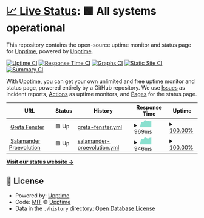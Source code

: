 # [📈 Live Status](https://onedot-digital-crew.github.io): <!--live status--> **🟩 All systems operational**

This repository contains the open-source uptime monitor and status page for [Upptime](https://upptime.js.org), powered by [Upptime](https://github.com/upptime/upptime).

[![Uptime CI](https://github.com/onedot-digital-crew/upptime/workflows/Uptime%20CI/badge.svg)](https://github.com/onedot-digital-crew/upptime/actions?query=workflow%3A%22Uptime+CI%22)
[![Response Time CI](https://github.com/onedot-digital-crew/upptime/workflows/Response%20Time%20CI/badge.svg)](https://github.com/onedot-digital-crew/upptime/actions?query=workflow%3A%22Response+Time+CI%22)
[![Graphs CI](https://github.com/onedot-digital-crew/upptime/workflows/Graphs%20CI/badge.svg)](https://github.com/onedot-digital-crew/upptime/actions?query=workflow%3A%22Graphs+CI%22)
[![Static Site CI](https://github.com/onedot-digital-crew/upptime/workflows/Static%20Site%20CI/badge.svg)](https://github.com/onedot-digital-crew/upptime/actions?query=workflow%3A%22Static+Site+CI%22)
[![Summary CI](https://github.com/onedot-digital-crew/upptime/workflows/Summary%20CI/badge.svg)](https://github.com/onedot-digital-crew/upptime/actions?query=workflow%3A%22Summary+CI%22)

With [Upptime](https://upptime.js.org), you can get your own unlimited and free uptime monitor and status page, powered entirely by a GitHub repository. We use [Issues](https://github.com/upptime/upptime/issues) as incident reports, [Actions](https://github.com/onedot-digital-crew/upptime/actions) as uptime monitors, and [Pages](https://onedot-digital-crew.github.io) for the status page.

<!--start: status pages-->
<!-- This summary is generated by Upptime (https://github.com/upptime/upptime) -->
<!-- Do not edit this manually, your changes will be overwritten -->
<!-- prettier-ignore -->
| URL | Status | History | Response Time | Uptime |
| --- | ------ | ------- | ------------- | ------ |
| <img alt="" src="https://icons.duckduckgo.com/ip3/greta-fenster.com.ico" height="13"> [Greta Fenster](https://greta-fenster.com) | 🟩 Up | [greta-fenster.yml](https://github.com/onedot-digital-crew/upptime/commits/HEAD/history/greta-fenster.yml) | <details><summary><img alt="Response time graph" src="./graphs/greta-fenster/response-time-week.png" height="20"> 969ms</summary><br><a href="https://uptime.one-dot.io/history/greta-fenster"><img alt="Response time 974" src="https://img.shields.io/endpoint?url=https%3A%2F%2Fraw.githubusercontent.com%2Fonedot-digital-crew%2Fupptime%2FHEAD%2Fapi%2Fgreta-fenster%2Fresponse-time.json"></a><br><a href="https://uptime.one-dot.io/history/greta-fenster"><img alt="24-hour response time 1006" src="https://img.shields.io/endpoint?url=https%3A%2F%2Fraw.githubusercontent.com%2Fonedot-digital-crew%2Fupptime%2FHEAD%2Fapi%2Fgreta-fenster%2Fresponse-time-day.json"></a><br><a href="https://uptime.one-dot.io/history/greta-fenster"><img alt="7-day response time 969" src="https://img.shields.io/endpoint?url=https%3A%2F%2Fraw.githubusercontent.com%2Fonedot-digital-crew%2Fupptime%2FHEAD%2Fapi%2Fgreta-fenster%2Fresponse-time-week.json"></a><br><a href="https://uptime.one-dot.io/history/greta-fenster"><img alt="30-day response time 974" src="https://img.shields.io/endpoint?url=https%3A%2F%2Fraw.githubusercontent.com%2Fonedot-digital-crew%2Fupptime%2FHEAD%2Fapi%2Fgreta-fenster%2Fresponse-time-month.json"></a><br><a href="https://uptime.one-dot.io/history/greta-fenster"><img alt="1-year response time 974" src="https://img.shields.io/endpoint?url=https%3A%2F%2Fraw.githubusercontent.com%2Fonedot-digital-crew%2Fupptime%2FHEAD%2Fapi%2Fgreta-fenster%2Fresponse-time-year.json"></a></details> | <details><summary><a href="https://uptime.one-dot.io/history/greta-fenster">100.00%</a></summary><a href="https://uptime.one-dot.io/history/greta-fenster"><img alt="All-time uptime 100.00%" src="https://img.shields.io/endpoint?url=https%3A%2F%2Fraw.githubusercontent.com%2Fonedot-digital-crew%2Fupptime%2FHEAD%2Fapi%2Fgreta-fenster%2Fuptime.json"></a><br><a href="https://uptime.one-dot.io/history/greta-fenster"><img alt="24-hour uptime 100.00%" src="https://img.shields.io/endpoint?url=https%3A%2F%2Fraw.githubusercontent.com%2Fonedot-digital-crew%2Fupptime%2FHEAD%2Fapi%2Fgreta-fenster%2Fuptime-day.json"></a><br><a href="https://uptime.one-dot.io/history/greta-fenster"><img alt="7-day uptime 100.00%" src="https://img.shields.io/endpoint?url=https%3A%2F%2Fraw.githubusercontent.com%2Fonedot-digital-crew%2Fupptime%2FHEAD%2Fapi%2Fgreta-fenster%2Fuptime-week.json"></a><br><a href="https://uptime.one-dot.io/history/greta-fenster"><img alt="30-day uptime 100.00%" src="https://img.shields.io/endpoint?url=https%3A%2F%2Fraw.githubusercontent.com%2Fonedot-digital-crew%2Fupptime%2FHEAD%2Fapi%2Fgreta-fenster%2Fuptime-month.json"></a><br><a href="https://uptime.one-dot.io/history/greta-fenster"><img alt="1-year uptime 100.00%" src="https://img.shields.io/endpoint?url=https%3A%2F%2Fraw.githubusercontent.com%2Fonedot-digital-crew%2Fupptime%2FHEAD%2Fapi%2Fgreta-fenster%2Fuptime-year.json"></a></details>
| <img alt="" src="https://icons.duckduckgo.com/ip3/salamander-proevolution.com.ico" height="13"> [Salamander Proevolution](https://salamander-proevolution.com) | 🟩 Up | [salamander-proevolution.yml](https://github.com/onedot-digital-crew/upptime/commits/HEAD/history/salamander-proevolution.yml) | <details><summary><img alt="Response time graph" src="./graphs/salamander-proevolution/response-time-week.png" height="20"> 946ms</summary><br><a href="https://uptime.one-dot.io/history/salamander-proevolution"><img alt="Response time 938" src="https://img.shields.io/endpoint?url=https%3A%2F%2Fraw.githubusercontent.com%2Fonedot-digital-crew%2Fupptime%2FHEAD%2Fapi%2Fsalamander-proevolution%2Fresponse-time.json"></a><br><a href="https://uptime.one-dot.io/history/salamander-proevolution"><img alt="24-hour response time 947" src="https://img.shields.io/endpoint?url=https%3A%2F%2Fraw.githubusercontent.com%2Fonedot-digital-crew%2Fupptime%2FHEAD%2Fapi%2Fsalamander-proevolution%2Fresponse-time-day.json"></a><br><a href="https://uptime.one-dot.io/history/salamander-proevolution"><img alt="7-day response time 946" src="https://img.shields.io/endpoint?url=https%3A%2F%2Fraw.githubusercontent.com%2Fonedot-digital-crew%2Fupptime%2FHEAD%2Fapi%2Fsalamander-proevolution%2Fresponse-time-week.json"></a><br><a href="https://uptime.one-dot.io/history/salamander-proevolution"><img alt="30-day response time 938" src="https://img.shields.io/endpoint?url=https%3A%2F%2Fraw.githubusercontent.com%2Fonedot-digital-crew%2Fupptime%2FHEAD%2Fapi%2Fsalamander-proevolution%2Fresponse-time-month.json"></a><br><a href="https://uptime.one-dot.io/history/salamander-proevolution"><img alt="1-year response time 938" src="https://img.shields.io/endpoint?url=https%3A%2F%2Fraw.githubusercontent.com%2Fonedot-digital-crew%2Fupptime%2FHEAD%2Fapi%2Fsalamander-proevolution%2Fresponse-time-year.json"></a></details> | <details><summary><a href="https://uptime.one-dot.io/history/salamander-proevolution">100.00%</a></summary><a href="https://uptime.one-dot.io/history/salamander-proevolution"><img alt="All-time uptime 100.00%" src="https://img.shields.io/endpoint?url=https%3A%2F%2Fraw.githubusercontent.com%2Fonedot-digital-crew%2Fupptime%2FHEAD%2Fapi%2Fsalamander-proevolution%2Fuptime.json"></a><br><a href="https://uptime.one-dot.io/history/salamander-proevolution"><img alt="24-hour uptime 100.00%" src="https://img.shields.io/endpoint?url=https%3A%2F%2Fraw.githubusercontent.com%2Fonedot-digital-crew%2Fupptime%2FHEAD%2Fapi%2Fsalamander-proevolution%2Fuptime-day.json"></a><br><a href="https://uptime.one-dot.io/history/salamander-proevolution"><img alt="7-day uptime 100.00%" src="https://img.shields.io/endpoint?url=https%3A%2F%2Fraw.githubusercontent.com%2Fonedot-digital-crew%2Fupptime%2FHEAD%2Fapi%2Fsalamander-proevolution%2Fuptime-week.json"></a><br><a href="https://uptime.one-dot.io/history/salamander-proevolution"><img alt="30-day uptime 100.00%" src="https://img.shields.io/endpoint?url=https%3A%2F%2Fraw.githubusercontent.com%2Fonedot-digital-crew%2Fupptime%2FHEAD%2Fapi%2Fsalamander-proevolution%2Fuptime-month.json"></a><br><a href="https://uptime.one-dot.io/history/salamander-proevolution"><img alt="1-year uptime 100.00%" src="https://img.shields.io/endpoint?url=https%3A%2F%2Fraw.githubusercontent.com%2Fonedot-digital-crew%2Fupptime%2FHEAD%2Fapi%2Fsalamander-proevolution%2Fuptime-year.json"></a></details>

<!--end: status pages-->

[**Visit our status website →**](https://onedot-digital-crew.github.io)

## 📄 License

- Powered by: [Upptime](https://github.com/upptime/upptime)
- Code: [MIT](./LICENSE) © [Upptime](https://upptime.js.org)
- Data in the `./history` directory: [Open Database License](https://opendatacommons.org/licenses/odbl/1-0/)
